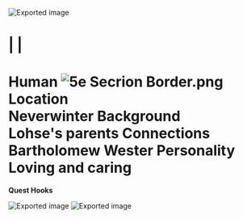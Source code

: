 ![Exported image](Exported%20image%2020240725171827-0.octet-stream)
    
|
|
==  
Human
![5e Secrion Border.png](Exported%20image%2020240725171827-1.png)
Location  
Neverwinter Background  
Lohse's parents Connections  
Bartholomew Wester Personality  
Loving and caring   
==

**Quest Hooks**
  
![Exported image](Exported%20image%2020240725171827-2.png) ![Exported image](Exported%20image%2020240725171827-3.png)